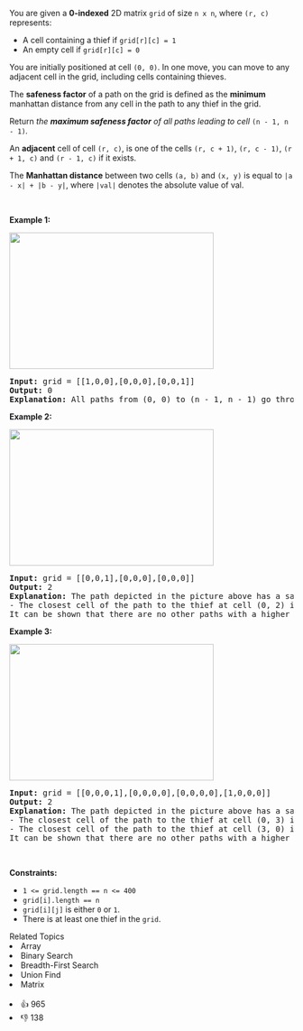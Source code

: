 <p>You are given a <strong>0-indexed</strong> 2D matrix <code>grid</code> of size <code>n x n</code>, where <code>(r, c)</code> represents:</p>

<ul> 
 <li>A cell containing a thief if <code>grid[r][c] = 1</code></li> 
 <li>An empty cell if <code>grid[r][c] = 0</code></li> 
</ul>

<p>You are initially positioned at cell <code>(0, 0)</code>. In one move, you can move to any adjacent cell in the grid, including cells containing thieves.</p>

<p>The <strong>safeness factor</strong> of a path on the grid is defined as the <strong>minimum</strong> manhattan distance from any cell in the path to any thief in the grid.</p>

<p>Return <em>the <strong>maximum safeness factor</strong> of all paths leading to cell </em><code>(n - 1, n - 1)</code><em>.</em></p>

<p>An <strong>adjacent</strong> cell of cell <code>(r, c)</code>, is one of the cells <code>(r, c + 1)</code>, <code>(r, c - 1)</code>, <code>(r + 1, c)</code> and <code>(r - 1, c)</code> if it exists.</p>

<p>The <strong>Manhattan distance</strong> between two cells <code>(a, b)</code> and <code>(x, y)</code> is equal to <code>|a - x| + |b - y|</code>, where <code>|val|</code> denotes the absolute value of val.</p>

<p>&nbsp;</p> 
<p><strong class="example">Example 1:</strong></p> 
<img alt="" src="https://assets.leetcode.com/uploads/2023/07/02/example1.png" style="width: 362px; height: 242px;" /> 
<pre>
<strong>Input:</strong> grid = [[1,0,0],[0,0,0],[0,0,1]]
<strong>Output:</strong> 0
<strong>Explanation:</strong> All paths from (0, 0) to (n - 1, n - 1) go through the thieves in cells (0, 0) and (n - 1, n - 1).
</pre>

<p><strong class="example">Example 2:</strong></p> 
<img alt="" src="https://assets.leetcode.com/uploads/2023/07/02/example2.png" style="width: 362px; height: 242px;" /> 
<pre>
<strong>Input:</strong> grid = [[0,0,1],[0,0,0],[0,0,0]]
<strong>Output:</strong> 2
<strong>Explanation:</strong> The path depicted in the picture above has a safeness factor of 2 since:
- The closest cell of the path to the thief at cell (0, 2) is cell (0, 0). The distance between them is | 0 - 0 | + | 0 - 2 | = 2.
It can be shown that there are no other paths with a higher safeness factor.
</pre>

<p><strong class="example">Example 3:</strong></p> 
<img alt="" src="https://assets.leetcode.com/uploads/2023/07/02/example3.png" style="width: 362px; height: 242px;" /> 
<pre>
<strong>Input:</strong> grid = [[0,0,0,1],[0,0,0,0],[0,0,0,0],[1,0,0,0]]
<strong>Output:</strong> 2
<strong>Explanation:</strong> The path depicted in the picture above has a safeness factor of 2 since:
- The closest cell of the path to the thief at cell (0, 3) is cell (1, 2). The distance between them is | 0 - 1 | + | 3 - 2 | = 2.
- The closest cell of the path to the thief at cell (3, 0) is cell (3, 2). The distance between them is | 3 - 3 | + | 0 - 2 | = 2.
It can be shown that there are no other paths with a higher safeness factor.
</pre>

<p>&nbsp;</p> 
<p><strong>Constraints:</strong></p>

<ul> 
 <li><code>1 &lt;= grid.length == n &lt;= 400</code></li> 
 <li><code>grid[i].length == n</code></li> 
 <li><code>grid[i][j]</code> is either <code>0</code> or <code>1</code>.</li> 
 <li>There is at least one thief in the <code>grid</code>.</li> 
</ul>

<div><div>Related Topics</div><div><li>Array</li><li>Binary Search</li><li>Breadth-First Search</li><li>Union Find</li><li>Matrix</li></div></div><br><div><li>👍 965</li><li>👎 138</li></div>